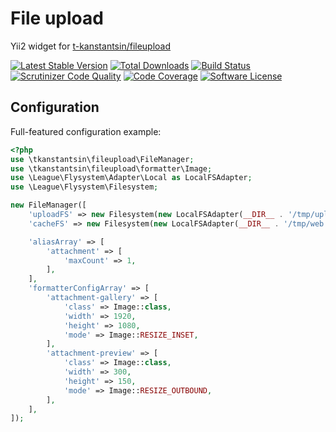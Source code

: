 # File upload

Yii2 widget for [t-kanstantsin/fileupload](https://github.com/t-kanstantsin/fileupload)

[![Latest Stable Version](https://poser.pugx.org/t-kanstantsin/yii2-fileupload/v/stable.png)](https://packagist.org/packages/t-kanstantsin/yii2-fileupload)
[![Total Downloads](https://poser.pugx.org/t-kanstantsin/yii2-fileupload/downloads.png)](https://packagist.org/packages/t-kanstantsin/yii2-fileupload)
[![Build Status](https://travis-ci.org/t-kanstantsin/yii2-fileupload.svg)](https://travis-ci.org/t-kanstantsin/yii2-fileupload)
[![Scrutinizer Code Quality](https://scrutinizer-ci.com/g/t-kanstantsin/yii2-fileupload/badges/quality-score.png?b=master)](https://scrutinizer-ci.com/g/t-kanstantsin/yii2-fileupload/?branch=master)
[![Code Coverage](https://scrutinizer-ci.com/g/t-kanstantsin/yii2-fileupload/badges/coverage.png?b=master)](https://scrutinizer-ci.com/g/t-kanstantsin/yii2-fileupload/?branch=master)
[![Software License](https://img.shields.io/badge/license-MIT-brightgreen.svg)](LICENSE)


## Configuration

Full-featured configuration example:

```php
<?php
use \tkanstantsin\fileupload\FileManager;
use \tkanstantsin\fileupload\formatter\Image;
use \League\Flysystem\Adapter\Local as LocalFSAdapter;
use \League\Flysystem\Filesystem;

new FileManager([
    'uploadFS' => new Filesystem(new LocalFSAdapter(__DIR__ . '/tmp/upload', LOCK_EX, LocalFSAdapter::DISALLOW_LINKS)),
    'cacheFS' => new Filesystem(new LocalFSAdapter(__DIR__ . '/tmp/web', LOCK_EX, LocalFSAdapter::DISALLOW_LINKS)),

    'aliasArray' => [
        'attachment' => [
            'maxCount' => 1,
        ],
    ],
    'formatterConfigArray' => [
        'attachment-gallery' => [
            'class' => Image::class,
            'width' => 1920,
            'height' => 1080,
            'mode' => Image::RESIZE_INSET,
        ],
        'attachment-preview' => [
            'class' => Image::class,
            'width' => 300,
            'height' => 150,
            'mode' => Image::RESIZE_OUTBOUND,
        ],
    ],
]);
```
